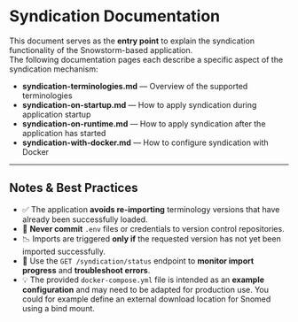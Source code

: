 # Syndication Documentation

This document serves as the **entry point** to explain the syndication functionality of the Snowstorm-based application.  
The following documentation pages each describe a specific aspect of the syndication mechanism:

- **syndication-terminologies.md** — Overview of the supported terminologies
- **syndication-on-startup.md** — How to apply syndication during application startup
- **syndication-on-runtime.md** — How to apply syndication after the application has started
- **syndication-with-docker.md** — How to configure syndication with Docker

---

## Notes & Best Practices

- ✅ The application **avoids re-importing** terminology versions that have already been successfully loaded.
- 🔐 **Never commit** `.env` files or credentials to version control repositories.
- 📉 Imports are triggered **only if** the requested version has not yet been imported successfully.
- 🔎 Use the `GET /syndication/status` endpoint to **monitor import progress** and **troubleshoot errors**.
- 💡 The provided `docker-compose.yml` file is intended as an **example configuration** and may need to be adapted for production use. You could for example define an external download location for Snomed using a bind mount.

